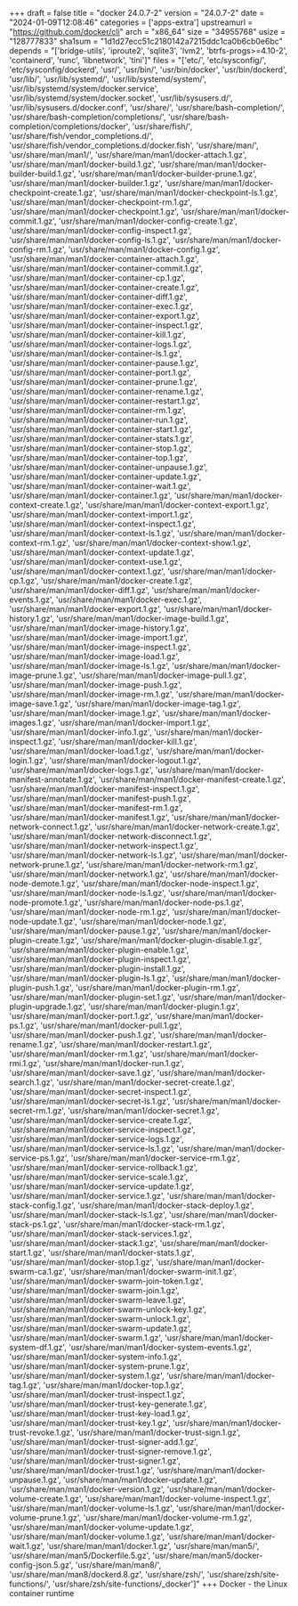 +++
draft = false
title = "docker 24.0.7-2"
version = "24.0.7-2"
date = "2024-01-09T12:08:46"
categories = ['apps-extra']
upstreamurl = "https://github.com/docker/cli"
arch = "x86_64"
size = "34955768"
usize = "128777833"
sha1sum = "1d1d27ecc51c2180142a7215ddc1ca0b6cb0e6bc"
depends = "['bridge-utils', 'iproute2', 'sqlite3', 'lvm2', 'btrfs-progs>=4.10-2', 'containerd', 'runc', 'libnetwork', 'tini']"
files = "['etc/', 'etc/sysconfig/', 'etc/sysconfig/dockerd', 'usr/', 'usr/bin/', 'usr/bin/docker', 'usr/bin/dockerd', 'usr/lib/', 'usr/lib/systemd/', 'usr/lib/systemd/system/', 'usr/lib/systemd/system/docker.service', 'usr/lib/systemd/system/docker.socket', 'usr/lib/sysusers.d/', 'usr/lib/sysusers.d/docker.conf', 'usr/share/', 'usr/share/bash-completion/', 'usr/share/bash-completion/completions/', 'usr/share/bash-completion/completions/docker', 'usr/share/fish/', 'usr/share/fish/vendor_completions.d/', 'usr/share/fish/vendor_completions.d/docker.fish', 'usr/share/man/', 'usr/share/man/man1/', 'usr/share/man/man1/docker-attach.1.gz', 'usr/share/man/man1/docker-build.1.gz', 'usr/share/man/man1/docker-builder-build.1.gz', 'usr/share/man/man1/docker-builder-prune.1.gz', 'usr/share/man/man1/docker-builder.1.gz', 'usr/share/man/man1/docker-checkpoint-create.1.gz', 'usr/share/man/man1/docker-checkpoint-ls.1.gz', 'usr/share/man/man1/docker-checkpoint-rm.1.gz', 'usr/share/man/man1/docker-checkpoint.1.gz', 'usr/share/man/man1/docker-commit.1.gz', 'usr/share/man/man1/docker-config-create.1.gz', 'usr/share/man/man1/docker-config-inspect.1.gz', 'usr/share/man/man1/docker-config-ls.1.gz', 'usr/share/man/man1/docker-config-rm.1.gz', 'usr/share/man/man1/docker-config.1.gz', 'usr/share/man/man1/docker-container-attach.1.gz', 'usr/share/man/man1/docker-container-commit.1.gz', 'usr/share/man/man1/docker-container-cp.1.gz', 'usr/share/man/man1/docker-container-create.1.gz', 'usr/share/man/man1/docker-container-diff.1.gz', 'usr/share/man/man1/docker-container-exec.1.gz', 'usr/share/man/man1/docker-container-export.1.gz', 'usr/share/man/man1/docker-container-inspect.1.gz', 'usr/share/man/man1/docker-container-kill.1.gz', 'usr/share/man/man1/docker-container-logs.1.gz', 'usr/share/man/man1/docker-container-ls.1.gz', 'usr/share/man/man1/docker-container-pause.1.gz', 'usr/share/man/man1/docker-container-port.1.gz', 'usr/share/man/man1/docker-container-prune.1.gz', 'usr/share/man/man1/docker-container-rename.1.gz', 'usr/share/man/man1/docker-container-restart.1.gz', 'usr/share/man/man1/docker-container-rm.1.gz', 'usr/share/man/man1/docker-container-run.1.gz', 'usr/share/man/man1/docker-container-start.1.gz', 'usr/share/man/man1/docker-container-stats.1.gz', 'usr/share/man/man1/docker-container-stop.1.gz', 'usr/share/man/man1/docker-container-top.1.gz', 'usr/share/man/man1/docker-container-unpause.1.gz', 'usr/share/man/man1/docker-container-update.1.gz', 'usr/share/man/man1/docker-container-wait.1.gz', 'usr/share/man/man1/docker-container.1.gz', 'usr/share/man/man1/docker-context-create.1.gz', 'usr/share/man/man1/docker-context-export.1.gz', 'usr/share/man/man1/docker-context-import.1.gz', 'usr/share/man/man1/docker-context-inspect.1.gz', 'usr/share/man/man1/docker-context-ls.1.gz', 'usr/share/man/man1/docker-context-rm.1.gz', 'usr/share/man/man1/docker-context-show.1.gz', 'usr/share/man/man1/docker-context-update.1.gz', 'usr/share/man/man1/docker-context-use.1.gz', 'usr/share/man/man1/docker-context.1.gz', 'usr/share/man/man1/docker-cp.1.gz', 'usr/share/man/man1/docker-create.1.gz', 'usr/share/man/man1/docker-diff.1.gz', 'usr/share/man/man1/docker-events.1.gz', 'usr/share/man/man1/docker-exec.1.gz', 'usr/share/man/man1/docker-export.1.gz', 'usr/share/man/man1/docker-history.1.gz', 'usr/share/man/man1/docker-image-build.1.gz', 'usr/share/man/man1/docker-image-history.1.gz', 'usr/share/man/man1/docker-image-import.1.gz', 'usr/share/man/man1/docker-image-inspect.1.gz', 'usr/share/man/man1/docker-image-load.1.gz', 'usr/share/man/man1/docker-image-ls.1.gz', 'usr/share/man/man1/docker-image-prune.1.gz', 'usr/share/man/man1/docker-image-pull.1.gz', 'usr/share/man/man1/docker-image-push.1.gz', 'usr/share/man/man1/docker-image-rm.1.gz', 'usr/share/man/man1/docker-image-save.1.gz', 'usr/share/man/man1/docker-image-tag.1.gz', 'usr/share/man/man1/docker-image.1.gz', 'usr/share/man/man1/docker-images.1.gz', 'usr/share/man/man1/docker-import.1.gz', 'usr/share/man/man1/docker-info.1.gz', 'usr/share/man/man1/docker-inspect.1.gz', 'usr/share/man/man1/docker-kill.1.gz', 'usr/share/man/man1/docker-load.1.gz', 'usr/share/man/man1/docker-login.1.gz', 'usr/share/man/man1/docker-logout.1.gz', 'usr/share/man/man1/docker-logs.1.gz', 'usr/share/man/man1/docker-manifest-annotate.1.gz', 'usr/share/man/man1/docker-manifest-create.1.gz', 'usr/share/man/man1/docker-manifest-inspect.1.gz', 'usr/share/man/man1/docker-manifest-push.1.gz', 'usr/share/man/man1/docker-manifest-rm.1.gz', 'usr/share/man/man1/docker-manifest.1.gz', 'usr/share/man/man1/docker-network-connect.1.gz', 'usr/share/man/man1/docker-network-create.1.gz', 'usr/share/man/man1/docker-network-disconnect.1.gz', 'usr/share/man/man1/docker-network-inspect.1.gz', 'usr/share/man/man1/docker-network-ls.1.gz', 'usr/share/man/man1/docker-network-prune.1.gz', 'usr/share/man/man1/docker-network-rm.1.gz', 'usr/share/man/man1/docker-network.1.gz', 'usr/share/man/man1/docker-node-demote.1.gz', 'usr/share/man/man1/docker-node-inspect.1.gz', 'usr/share/man/man1/docker-node-ls.1.gz', 'usr/share/man/man1/docker-node-promote.1.gz', 'usr/share/man/man1/docker-node-ps.1.gz', 'usr/share/man/man1/docker-node-rm.1.gz', 'usr/share/man/man1/docker-node-update.1.gz', 'usr/share/man/man1/docker-node.1.gz', 'usr/share/man/man1/docker-pause.1.gz', 'usr/share/man/man1/docker-plugin-create.1.gz', 'usr/share/man/man1/docker-plugin-disable.1.gz', 'usr/share/man/man1/docker-plugin-enable.1.gz', 'usr/share/man/man1/docker-plugin-inspect.1.gz', 'usr/share/man/man1/docker-plugin-install.1.gz', 'usr/share/man/man1/docker-plugin-ls.1.gz', 'usr/share/man/man1/docker-plugin-push.1.gz', 'usr/share/man/man1/docker-plugin-rm.1.gz', 'usr/share/man/man1/docker-plugin-set.1.gz', 'usr/share/man/man1/docker-plugin-upgrade.1.gz', 'usr/share/man/man1/docker-plugin.1.gz', 'usr/share/man/man1/docker-port.1.gz', 'usr/share/man/man1/docker-ps.1.gz', 'usr/share/man/man1/docker-pull.1.gz', 'usr/share/man/man1/docker-push.1.gz', 'usr/share/man/man1/docker-rename.1.gz', 'usr/share/man/man1/docker-restart.1.gz', 'usr/share/man/man1/docker-rm.1.gz', 'usr/share/man/man1/docker-rmi.1.gz', 'usr/share/man/man1/docker-run.1.gz', 'usr/share/man/man1/docker-save.1.gz', 'usr/share/man/man1/docker-search.1.gz', 'usr/share/man/man1/docker-secret-create.1.gz', 'usr/share/man/man1/docker-secret-inspect.1.gz', 'usr/share/man/man1/docker-secret-ls.1.gz', 'usr/share/man/man1/docker-secret-rm.1.gz', 'usr/share/man/man1/docker-secret.1.gz', 'usr/share/man/man1/docker-service-create.1.gz', 'usr/share/man/man1/docker-service-inspect.1.gz', 'usr/share/man/man1/docker-service-logs.1.gz', 'usr/share/man/man1/docker-service-ls.1.gz', 'usr/share/man/man1/docker-service-ps.1.gz', 'usr/share/man/man1/docker-service-rm.1.gz', 'usr/share/man/man1/docker-service-rollback.1.gz', 'usr/share/man/man1/docker-service-scale.1.gz', 'usr/share/man/man1/docker-service-update.1.gz', 'usr/share/man/man1/docker-service.1.gz', 'usr/share/man/man1/docker-stack-config.1.gz', 'usr/share/man/man1/docker-stack-deploy.1.gz', 'usr/share/man/man1/docker-stack-ls.1.gz', 'usr/share/man/man1/docker-stack-ps.1.gz', 'usr/share/man/man1/docker-stack-rm.1.gz', 'usr/share/man/man1/docker-stack-services.1.gz', 'usr/share/man/man1/docker-stack.1.gz', 'usr/share/man/man1/docker-start.1.gz', 'usr/share/man/man1/docker-stats.1.gz', 'usr/share/man/man1/docker-stop.1.gz', 'usr/share/man/man1/docker-swarm-ca.1.gz', 'usr/share/man/man1/docker-swarm-init.1.gz', 'usr/share/man/man1/docker-swarm-join-token.1.gz', 'usr/share/man/man1/docker-swarm-join.1.gz', 'usr/share/man/man1/docker-swarm-leave.1.gz', 'usr/share/man/man1/docker-swarm-unlock-key.1.gz', 'usr/share/man/man1/docker-swarm-unlock.1.gz', 'usr/share/man/man1/docker-swarm-update.1.gz', 'usr/share/man/man1/docker-swarm.1.gz', 'usr/share/man/man1/docker-system-df.1.gz', 'usr/share/man/man1/docker-system-events.1.gz', 'usr/share/man/man1/docker-system-info.1.gz', 'usr/share/man/man1/docker-system-prune.1.gz', 'usr/share/man/man1/docker-system.1.gz', 'usr/share/man/man1/docker-tag.1.gz', 'usr/share/man/man1/docker-top.1.gz', 'usr/share/man/man1/docker-trust-inspect.1.gz', 'usr/share/man/man1/docker-trust-key-generate.1.gz', 'usr/share/man/man1/docker-trust-key-load.1.gz', 'usr/share/man/man1/docker-trust-key.1.gz', 'usr/share/man/man1/docker-trust-revoke.1.gz', 'usr/share/man/man1/docker-trust-sign.1.gz', 'usr/share/man/man1/docker-trust-signer-add.1.gz', 'usr/share/man/man1/docker-trust-signer-remove.1.gz', 'usr/share/man/man1/docker-trust-signer.1.gz', 'usr/share/man/man1/docker-trust.1.gz', 'usr/share/man/man1/docker-unpause.1.gz', 'usr/share/man/man1/docker-update.1.gz', 'usr/share/man/man1/docker-version.1.gz', 'usr/share/man/man1/docker-volume-create.1.gz', 'usr/share/man/man1/docker-volume-inspect.1.gz', 'usr/share/man/man1/docker-volume-ls.1.gz', 'usr/share/man/man1/docker-volume-prune.1.gz', 'usr/share/man/man1/docker-volume-rm.1.gz', 'usr/share/man/man1/docker-volume-update.1.gz', 'usr/share/man/man1/docker-volume.1.gz', 'usr/share/man/man1/docker-wait.1.gz', 'usr/share/man/man1/docker.1.gz', 'usr/share/man/man5/', 'usr/share/man/man5/Dockerfile.5.gz', 'usr/share/man/man5/docker-config-json.5.gz', 'usr/share/man/man8/', 'usr/share/man/man8/dockerd.8.gz', 'usr/share/zsh/', 'usr/share/zsh/site-functions/', 'usr/share/zsh/site-functions/_docker']"
+++
Docker - the Linux container runtime